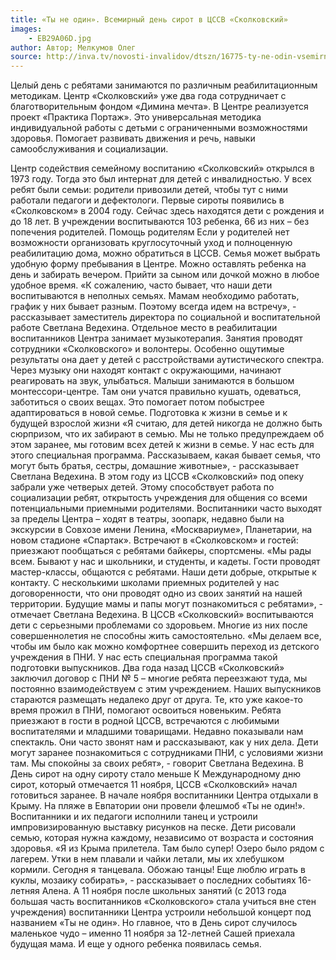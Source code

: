 ```yaml
---
title: «Ты не один». Всемирный день сирот в ЦССВ «Сколковский»
images:
    - EB29A06D.jpg
author: Автор; Мелкумов Олег
source: http://inva.tv/novosti-invalidov/dtszn/16775-ty-ne-odin-vsemirnyj-den-sirot-v-tsssv-skolkovskij
---
```


Целый день с ребятами занимаются по различным реабилитационным методикам. Центр «Сколковский» уже два года сотрудничает с благотворительным фондом «Димина мечта». В Центре реализуется проект «Практика Портаж». Это универсальная методика индивидуальной работы с детьми с ограниченными возможностями здоровья. Помогает развивать движения и речь, навыки самообслуживания и социализации. 

<!--more-->
Центр содействия семейному воспитанию «Сколковский» открылся в 1973 году. Тогда это был интернат для детей с инвалидностью. У всех ребят были семьи: родители привозили детей, чтобы тут с ними работали педагоги и дефектологи. Первые сироты появились в «Сколковском» в 2004 году. Сейчас здесь находятся дети с рождения и до 18 лет. В учреждении воспитываются 103 ребенка, 66 из них – без попечения родителей.
Помощь родителям
Если у родителей нет возможности организовать круглосуточный уход и полноценную реабилитацию дома, можно обратиться в ЦССВ. Семья может выбрать удобную форму пребывания в Центре. Можно оставлять ребенка на день и забирать вечером. Прийти за сыном или дочкой можно в любое удобное время. «К сожалению, часто бывает, что наши дети воспитываются в неполных семьях. Мамам необходимо работать, график у них бывает разным. Поэтому всегда идем на встречу», - рассказывает заместитель директора по социальной и воспитательной работе Светлана Ведехина.
Отдельное место в реабилитации воспитанников Центра занимает музыкотерапия. Занятия проводят сотрудники «Сколковского» и волонтеры. Особенно ощутимые результаты она дает у детей с расстройствами аутистического спектра. Через музыку они находят контакт с окружающими, начинают реагировать на звук, улыбаться.
Малыши занимаются в большом монтессори-центре. Там они учатся правильно кушать, одеваться, заботиться о своих вещах. Это помогает потом побыстрее адаптироваться в новой семье.
Подготовка к жизни в семье и к будущей взрослой жизни
«Я считаю, для детей никогда не должно быть сюрпризом, что их забирают в семью. Мы не только предупреждаем об этом заранее, мы готовим всех детей к жизни в семье. У нас есть для этого специальная программа. Рассказываем, какая бывает семья, что могут быть братья, сестры, домашние животные», - рассказывает Светлана Ведехина.
В этом году из ЦССВ «Сколковский» под опеку забрали уже четверых детей. Этому способствует работа по социализации ребят, открытость учреждения для общения со всеми потенциальными приемными родителями.
Воспитанники часто выходят за пределы Центра – ходят в театры, зоопарк, недавно были на экскурсии в Совхозе имени Ленина, «Москвариуме», Планетарии, на новом стадионе «Спартак». Встречают в «Сколковском» и гостей:  приезжают пообщаться с ребятами байкеры, спортсмены. «Мы рады всем. Бывают у нас и школьники, и студенты, и кадеты. Гости проводят мастер-классы, общаются с ребятами. Наши дети добрые, открытые к контакту. С несколькими школами приемных родителей у нас договоренности, что они проводят одно из своих занятий на нашей территории. Будущие мамы и папы могут познакомиться с ребятами», - отмечает Светлана Ведехина.
В ЦССВ «Сколковский» воспитываются дети с серьезными проблемами со здоровьем. Многие из них после совершеннолетия не способны жить самостоятельно. «Мы делаем все, чтобы им было как можно комфортнее совершить переход из детского учреждения в ПНИ. У нас есть специальная программа такой подготовки выпускников. Два года назад ЦССВ «Сколковский» заключил договор с ПНИ № 5 – многие ребята переезжают туда, мы постоянно взаимодействуем с этим учреждением. Наших выпускников стараются размещать недалеко друг от друга. Те, кто уже какое-то время прожил в ПНИ, помогают освоиться новеньким.  Ребята приезжают в гости в родной ЦССВ, встречаются с любимыми воспитателями и младшими товарищами. Недавно показывали нам спектакль. Они часто звонят нам и рассказывают, как у них дела.  Дети могут заранее познакомиться с сотрудниками ПНИ, с условиями жизни там. Мы спокойны за своих ребят», - говорит Светлана Ведехина.
В День сирот на одну сироту стало меньше
К Международному дню сирот, который отмечается 11 ноября, ЦССВ «Сколковский» начал готовиться заранее. В начале ноября воспитанники Центра отдыхали в Крыму. На пляже в Евпатории они провели флешмоб «Ты не один!».  Воспитанники и их педагоги исполнили танец и устроили импровизированную выставку рисунков на песке. Дети рисовали семью, которая нужна каждому, независимо от возраста и состояния здоровья.
«Я из Крыма прилетела. Там было супер! Озеро было рядом с лагерем. Утки в нем плавали и чайки летали, мы их хлебушком кормили. Сегодня я танцевала. Обожаю танцы! Еще люблю играть в куклы, мозаику собирать», - рассказывает о последних событиях 16-летняя Алена.
А 11 ноября после школьных занятий (с 2013 года большая часть воспитанников «Сколковского» стала учиться вне стен учреждения) воспитанники Центра устроили небольшой концерт под названием «Ты не один».
Но главное, что в День сирот случилось маленькое чудо – именно 11 ноября за 12-летней Сашей приехала будущая мама. И еще у одного ребенка появилась семья.